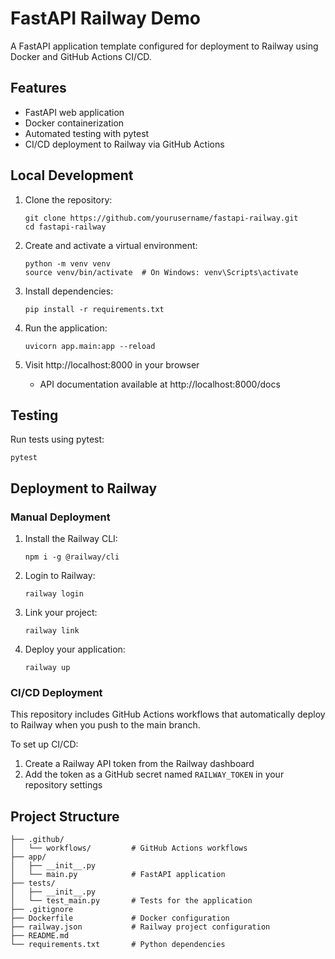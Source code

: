 # FastAPI Railway Demo

A FastAPI application template configured for deployment to Railway using Docker and GitHub Actions CI/CD.

## Features

- FastAPI web application
- Docker containerization
- Automated testing with pytest
- CI/CD deployment to Railway via GitHub Actions

## Local Development

1. Clone the repository:
   ```
   git clone https://github.com/yourusername/fastapi-railway.git
   cd fastapi-railway
   ```

2. Create and activate a virtual environment:
   ```
   python -m venv venv
   source venv/bin/activate  # On Windows: venv\Scripts\activate
   ```

3. Install dependencies:
   ```
   pip install -r requirements.txt
   ```

4. Run the application:
   ```
   uvicorn app.main:app --reload
   ```

5. Visit http://localhost:8000 in your browser
   - API documentation available at http://localhost:8000/docs

## Testing

Run tests using pytest:
```
pytest
```

## Deployment to Railway

### Manual Deployment

1. Install the Railway CLI:
   ```
   npm i -g @railway/cli
   ```

2. Login to Railway:
   ```
   railway login
   ```

3. Link your project:
   ```
   railway link
   ```

4. Deploy your application:
   ```
   railway up
   ```

### CI/CD Deployment

This repository includes GitHub Actions workflows that automatically deploy to Railway when you push to the main branch.

To set up CI/CD:

1. Create a Railway API token from the Railway dashboard
2. Add the token as a GitHub secret named `RAILWAY_TOKEN` in your repository settings

## Project Structure

```
├── .github/
│   └── workflows/         # GitHub Actions workflows
├── app/
│   ├── __init__.py
│   └── main.py            # FastAPI application
├── tests/
│   ├── __init__.py
│   └── test_main.py       # Tests for the application
├── .gitignore
├── Dockerfile             # Docker configuration
├── railway.json           # Railway project configuration
├── README.md
└── requirements.txt       # Python dependencies
``` 